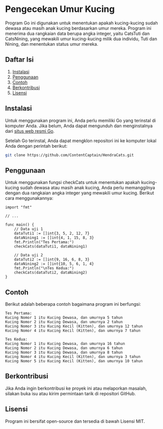# Pengecekan Umur Kucing

Program Go ini digunakan untuk menentukan apakah kucing-kucing sudah dewasa atau masih anak kucing berdasarkan umur mereka. Program ini menerima dua rangkaian data berupa angka integer, yaitu CatsTuti dan CatsNining, yang mewakili umur kucing-kucing milik dua individu, Tuti dan Nining, dan menentukan status umur mereka.

## Daftar Isi
1. [Instalasi](#instalasi)
2. [Penggunaan](#penggunaan)
3. [Contoh](#contoh)
4. [Berkontribusi](#berkontribusi)
5. [Lisensi](#lisensi)

## Instalasi
Untuk menggunakan program ini, Anda perlu memiliki Go yang terinstal di komputer Anda. Jika belum, Anda dapat mengunduh dan menginstalnya dari [situs web resmi Go](https://golang.org/).

Setelah Go terinstal, Anda dapat mengklon repositori ini ke komputer lokal Anda dengan perintah berikut:

```bash
git clone https://github.com/ContentCaptain/HendraCats.git
```

## Penggunaan
Untuk menggunakan fungsi checkCats untuk menentukan apakah kucing-kucing sudah dewasa atau masih anak kucing, Anda perlu memanggilnya dengan dua rangkaian angka integer yang mewakili umur kucing. Berikut cara menggunakannya:
```
import "fmt"

// ...

func main() {
    // Data uji 1
    dataTuti1 := []int{3, 5, 2, 12, 7}
    dataNining1 := []int{4, 1, 15, 8, 3}
    fmt.Println("Tes Pertama:")
    checkCats(dataTuti1, dataNining1)

    // Data uji 2
    dataTuti2 := []int{9, 16, 6, 8, 3}
    dataNining2 := []int{10, 5, 6, 1, 4}
    fmt.Println("\nTes Kedua:")
    checkCats(dataTuti2, dataNining2)
}
```
## Contoh
Berikut adalah beberapa contoh bagaimana program ini berfungsi:
```
Tes Pertama:
Kucing Nomor 1 itu Kucing Dewasa, dan umurnya 5 tahun
Kucing Nomor 2 itu Kucing Dewasa, dan umurnya 2 tahun
Kucing Nomor 3 itu Kucing Kecil (Kitten), dan umurnya 12 tahun
Kucing Nomor 4 itu Kucing Kecil (Kitten), dan umurnya 7 tahun
```

```
Tes Kedua:
Kucing Nomor 1 itu Kucing Dewasa, dan umurnya 16 tahun
Kucing Nomor 2 itu Kucing Dewasa, dan umurnya 6 tahun
Kucing Nomor 3 itu Kucing Dewasa, dan umurnya 8 tahun
Kucing Nomor 4 itu Kucing Kecil (Kitten), dan umurnya 3 tahun
Kucing Nomor 5 itu Kucing Kecil (Kitten), dan umurnya 10 tahun
```

## Berkontribusi
Jika Anda ingin berkontribusi ke proyek ini atau melaporkan masalah, silakan buka isu atau kirim permintaan tarik di repositori GitHub.

## Lisensi
Program ini bersifat open-source dan tersedia di bawah Lisensi MIT.
